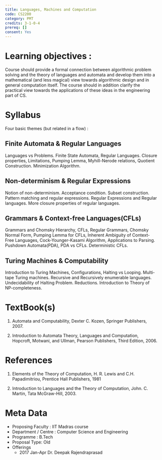 ```yaml
---
title: Languages, Machines and Computation
code: CS2200
category: PMT
credits: 3-1-0-4
prereq: []
consent: Yes
---
```


# Learning objectives :
Course should provide a formal connection between algorithmic problem solving and the theory of languages and automata and develop them into a mathematical (and less magical) view towards algorithmic design and in general computation itself. The course should in addition clarify the practical view towards the applications of these ideas in the engineering part of CS.

# Syllabus 

Four basic themes (but related in a flow) : 

## Finite Automata & Regular Languages

Languages vs Problems. Finite State Automata, Regular Languages. Closure properties, Limitations, Pumping Lemma, Myhill-Nerode relations, Quotient Construction. Minimization Algorithm.

## Non-determinism & Regular Expressions

Notion of non-determinism. Acceptance condition. Subset construction. Pattern matching and regular expressions. Regular Expressions and Regular languages. More closure properties of regular languages.

## Grammars & Context-free Languages(CFLs)

Grammars and Chomsky Hierarchy, CFLs, Regular Grammars, Chomsky Normal Form, Pumping Lemma for CFLs, Inherent Ambiguity of Context-Free Languages, Cock-Younger-Kasami Algorithm, Applications to Parsing. Pushdown Automata(PDA), PDA vs CFLs. Deterministic CFLs.

## Turing Machines & Computability 

Introduction to Turing Machines, Configurations, Halting vs Looping. Multi-tape Turing machines. Recursive and Recursively enumerable languages. Undecidability of Halting Problem. Reductions. Introduction to Theory of NP-completeness.

# TextBook(s)

1.	Automata and Computability, 
	Dexter C. Kozen, 
	Springer Publishers, 2007.

2.	Introduction to Automata Theory, Languages and Computation, 
	Hopcroft, Motwani, and Ullman, 
	Pearson Publishers, Third Edition, 2006.

#  References
 
1.	Elements of the Theory of Computation, 
	H. R. Lewis and C.H. Papadimitriou, 
	Prentice Hall Publishers, 1981
    
2.	Introduction to Languages and the Theory of Computation, 
	John. C. Martin, Tata McGraw-Hill, 2003.


# Meta Data 

* Proposing Faculty : IIT Madras course
* Department / Centre : Computer Science and Engineering
* Programme : B.Tech
* Proposal Type: Old
* Offerings
	* 2017 Jan-Apr Dr. Deepak Rajendraprasad
